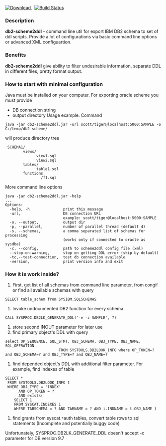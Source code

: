 
[ ![Download](https://api.bintray.com/packages/qwazer/maven/db2-scheme2ddl/images/download.svg) ](https://bintray.com/qwazer/maven/db2-scheme2ddl/_latestVersion) &nbsp; [![Build Status](https://travis-ci.org/qwazer/db2-scheme2ddl.svg?branch=master)](https://travis-ci.org/qwazer/db2-scheme2ddl)

### Description ###

**db2-scheme2ddl** - command line util for export IBM DB2  schema to set of ddl scripts. Provide a lot of configurations via basic command line options or advanced XML configuartion.



### Benefits ###
**db2-scheme2ddl** give ability to filter undesirable information, separate DDL in different files, pretty format output.

### How to start with minimal configuration ###
Java must be installed on your computer.
For exporting oracle scheme you must provide
  * DB connection string
  * output directory
Usage example. Command
```
java -jar db2-scheme2ddl.jar -url scott/tiger@localhost:5000:SAMPLE -o C:/temp/db2-scheme/
```
will produce directory tree
```
 SCHEMA1/
        views/
              view1.sql
              view2.sql
        tables/
              table1.sql
        functions
                /f1.sql  
```

More command line options
```
java -jar db2-scheme2ddl.jar -help
...
Options: 
  -help, -h               print this message
  -url,                   DB connection URL
                          example: scott/tiger@localhost:5000:SAMPLE
  -o, --output,           output dir
  -p, --parallel,         number of parallel thread (default 4)
  -s, --schemas,          a comma separated list of schemas for processing
                          (works only if connected to oracle as sysdba)
  -c, --config,           path to scheme2ddl config file (xml)
  --stop-on-warning,      stop on getting DDL error (skip by default)
  -tc,--test-connection,  test db connection available
  -version,               print version info and exit
```


### How it is work inside? ###

  1. First, get list of all schemas from command line parameter, from congif or find all available schemas with query
```
SELECT table_schem from SYSIBM.SQLSCHEMAS 
```
  1. Invoke undocumented DB2 function for every schema
```
CALL SYSPROC.DB2LK_GENERATE_DDL('-e -z SAMPLE', ?)
```
  1. store second INOUT parameter for later use
  1. find primary object's DDL with query
```
select OP_SEQUENCE, SQL_STMT, OBJ_SCHEMA, OBJ_TYPE, OBJ_NAME, SQL_OPERATION 
                        FROM SYSTOOLS.DB2LOOK_INFO where OP_TOKEN=? and OBJ_SCHEMA=? and OBJ_TYPE=? and OBJ_NAME=?
```
  1. find depended object's DDL with additional filter parameter. For example, find indexes of table
```
SELECT * 
 FROM SYSTOOLS.DB2LOOK_INFO t 
 WHERE OBJ_TYPE = 'INDEX' 
      AND OP_TOKEN = ? 
      AND exists( 
    SELECT 1 
    FROM SYSCAT.INDEXES i 
    WHERE TABSCHEMA = ? AND TABNAME = ? AND i.INDNAME = t.OBJ_NAME ) 
```
  1. find grants from syscat.`*`auth tables, convert table rows to sql statements (Incomplete and potentially buggy code)

Unfortunately, SYSPROC.DB2LK\_GENERATE\_DDL doesn't accept -x parameter for DB version 9.7